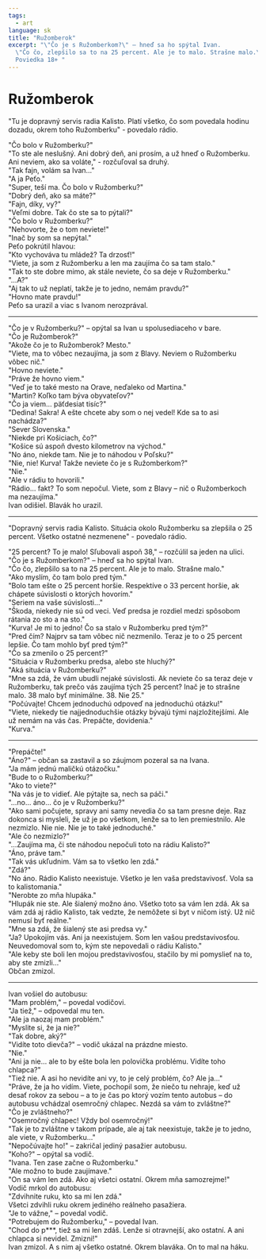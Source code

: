 ```yaml
---
tags:
  - art
language: sk
title: "Ružomberok"
excerpt: "\"Čo je s Ružomberkom?\" – hneď sa ho spýtal Ivan.
  \"Čo čo, zlepšilo sa to na 25 percent. Ale je to malo. Strašne malo.\"
  Poviedka 18+ "
---
```


# Ružomberok

"Tu je dopravný servis radia Kalisto. Platí všetko, čo som povedala hodinu dozadu, okrem toho Ružomberku" - povedalo rádio.

"Čo bolo v Ružomberku?"    
"To ste ale neslušný. Ani dobrý deň, ani prosím, a už hneď o Ružomberku. Ani neviem, ako sa voláte," - rozčuľoval sa druhý.  
"Tak fajn, volám sa Ivan…"    
"A ja Peťo."    
"Super, teší ma. Čo bolo v Ružomberku?"    
"Dobrý deň, ako sa máte?"    
"Fajn, díky, vy?"    
"Veľmi dobre. Tak čo ste sa to pýtali?"    
"Čo bolo v Ružomberku?"    
"Nehovorte, že o tom neviete!"    
"Inač by som sa nepýtal."    
Peťo pokrútil hlavou:    
"Kto vychováva tu mládež? Ta drzosť!"    
"Viete, ja som z Ružomberku a len ma zaujíma čo sa tam stalo."    
"Tak to ste dobre mimo, ak stále neviete, čo sa deje v Ružomberku."    
"…A?"  
"Aj tak to už neplatí, takže je to jedno, nemám pravdu?"    
"Hovno mate pravdu!"    
Peťo sa urazil a viac s Ivanom nerozprával.

---

"Čo je v Ružomberku?" – opýtal sa Ivan u spolusediaceho v bare.  
"Čo je Ružomberok?"  
"Akože čo je to Ružomberok? Mesto."  
"Viete, ma to vôbec nezaujíma, ja som z Blavy. Neviem o Ružomberku vôbec nič."  
"Hovno neviete."  
"Práve že hovno viem."  
"Veď je to také mesto na Orave, neďaleko od Martina."  
"Martin? Koľko tam býva obyvateľov?"  
"Čo ja viem… päťdesiat tisíc?"  
"Dedina! Sakra! A ešte chcete aby som o nej vedel! Kde sa to asi nachádza?"  
"Sever Slovenska."  
"Niekde pri Košiciach, čo?"  
"Košice sú aspoň dvesto kilometrov na východ."  
"No áno, niekde tam. Nie je to náhodou v Poľsku?"  
"Nie, nie! Kurva! Takže neviete čo je s Ružomberkom?"  
"Nie."  
"Ale v rádiu to hovorili."  
"Rádio… fakt? To som nepočul. Viete, som z Blavy – nič o Ružomberkoch ma nezaujíma."  
Ivan odišiel. Blavák ho urazil.

---

"Dopravný servis radia Kalisto. Situácia okolo Ružomberku sa zlepšila o 25 percent. Všetko ostatné nezmenene" - povedalo rádio.

"25 percent? To je malo! Sľubovali aspoň 38," – rozčúlil sa jeden na ulici.  
"Čo je s Ružomberkom?" – hneď sa ho spýtal Ivan.  
"Čo čo, zlepšilo sa to na 25 percent. Ale je to malo. Strašne malo."  
"Ako myslím, čo tam bolo pred tým."  
"Bolo tam ešte o 25 percent horšie. Respektíve o 33 percent horšie, ak chápete súvislosti o ktorých hovorím."  
"Seriem na vaše súvislosti…"  
"Škoda, niekedy nie sú od veci. Veď predsa je rozdiel medzi spôsobom rátania zo sto a na sto."  
"Kurva! Je mi to jedno! Čo sa stalo v Ružomberku pred tým?"  
"Pred čím? Najprv sa tam vôbec nič nezmenilo. Teraz je to o 25 percent lepšie. Čo tam mohlo byť pred tým?"  
"Čo sa zmenilo o 25 percent?"  
"Situácia v Ružomberku predsa, alebo ste hluchý?"  
"Aká situácia v Ružomberku?"  
"Mne sa zdá, že vám ubudli nejaké súvislosti. Ak neviete čo sa teraz deje v Ružomberku, tak prečo vás zaujíma tých 25 percent? Inač je to strašne malo. 38 malo byť minimálne. 38. Nie 25."  
"Počúvajte! Chcem jednoduchú odpoveď na jednoduchú otázku!"  
"Viete, niekedy tie najjednoduchšie otázky bývajú tými najzložitejšími. Ale už nemám na vás čas. Prepáčte, dovidenia."  
"Kurva."

---

"Prepáčte!"  
"Áno?" – občan sa zastavil a so záujmom pozeral sa na Ivana.  
"Ja mám jednú maličkú otázočku."  
"Bude to o Ružomberku?"  
"Ako to viete?"  
"Na vás je to vidieť. Ale pýtajte sa, nech sa páči."  
"…no… áno… čo je v Ružomberku?"  
"Ako sami počujete, spravy ani samy nevedia čo sa tam presne deje. Raz dokonca si mysleli, že už je po všetkom, lenže sa to len premiestnilo. Ale nezmizlo. Nie nie. Nie je to také jednoduché."  
"Ale čo nezmizlo?"  
"…Zaujíma ma, či ste náhodou nepočuli toto na rádiu Kalisto?"  
"Áno, práve tam."  
"Tak vás ukľudnim. Vám sa to všetko len zdá."  
"Zdá?"  
"No áno. Rádio Kalisto neexistuje. Všetko je len vaša predstavivosť. Vola sa to kalistomania."  
"Nerobte zo mňa hlupáka."  
"Hlupák nie ste. Ale šialený možno áno. Všetko toto sa vám len zdá. Ak sa vám zdá aj rádio Kalisto, tak vedzte, že nemôžete si byt v ničom istý. Už nič nemusí byť reálne."  
"Mne sa zdá, že šialený ste asi predsa vy."  
"Ja? Upokojím vás. Ani ja neexistujem. Som len vašou predstavivosťou. Neuvedomoval som to, kým ste nepovedali o rádiu Kalisto."  
"Ale keby ste boli len mojou predstavivosťou, stačilo by mi pomyslieť na to, aby ste zmizli…"  
Občan zmizol.

---

Ivan vošiel do autobusu:  
"Mam problém," – povedal vodičovi.  
"Ja tiež," – odpovedal mu ten.  
"Ale ja naozaj mam problém."  
"Myslite si, že ja nie?"  
"Tak dobre, aký?"  
"Vidíte toto dievča?" – vodič ukázal na prázdne miesto.  
"Nie."  
"Ani ja nie… ale to by ešte bola len polovička problému. Vidíte toho chlapca?"  
"Tiež nie. A asi ho nevidíte ani vy, to je celý problém, čo? Ale ja…"  
"Práve, že ja ho vidím. Viete, pochopil som, že niečo tu nehraje, keď už desať rokov za sebou – a to je čas po ktorý vozím tento autobus – do autobusu vchádzal osemročný chlapec. Nezdá sa vám to zvláštne?"  
"Čo je zvláštneho?"  
"Osemročný chlapec! Vždy bol osemročný!"  
"Tak je to zvláštne v takom prípade, ale aj tak neexistuje, takže je to jedno, ale viete, v Ružomberku…"  
"Nepočúvajte ho!" – zakričal jediný pasažier autobusu.  
"Koho?" – opýtal sa vodič.  
"Ivana. Ten zase začne o Ružomberku."  
"Ale možno to bude zaujímave."  
"On sa vám len zdá. Ako aj všetci ostatní. Okrem mňa samozrejme!"  
Vodič mrkol do autobusu:  
"Zdvihnite ruku, kto sa mi len zdá."  
Všetci zdvihli ruku okrem jediného reálneho pasažiera.  
"Je to vážne," – povedal vodič.  
"Potrebujem do Ružomberku," – povedal Ivan.  
"Chod do p***, tiež sa mi len zdáš. Lenže si otravnejší, ako ostatní. A ani chlapca si nevidel. Zmizni!"  
Ivan zmizol. A s nim aj všetko ostatné. Okrem blaváka. On to mal na háku.  